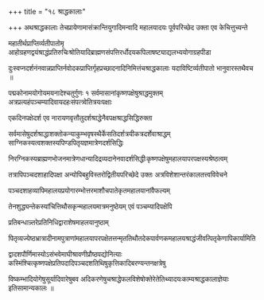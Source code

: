 +++
title = "१८ श्राद्धकालाः"

+++
अथश्राद्धकालाः तेचप्रायेणामासंक्रान्तियुगादिमन्वादि महालयादयः पूर्वपरिच्छेद उक्ता एव केचित्तुच्यन्ते

महातीर्थप्राप्तिर्व्यतीपातोमृ आहोग्रहणद्वयंश्राद्धंप्रतिरुचिःश्रोतियादिब्राह्मणसंपत्तिरर्धोदयकपिलाषष्ट्याद्यलभ्ययोगाग्रहपीडा

दुःस्वप्नदर्शनंनवान्नप्राप्तिर्नवोदकप्राप्तिर्गृहप्रच्छादनादिनिमित्तंचश्राद्धकालाः यदाविष्टिर्व्यतीपातो भानुवारस्तथैवच ॥

पद्मकोनामयोगोयमयनादेश्चतुर्गुणः १ सर्वमासानांकृष्णपक्षेषुश्राद्धमुक्तम् अत्रप्रत्यहंपञ्चम्यादिवायदहःसंपत्त्र्वेतित्रयःपक्षाः

एकदिनपक्षेदर्श एव नारायणवृत्तौतुदर्शश्राद्धेनैवपक्षश्राद्धसिद्धिरुक्ता

सर्वमासेषुदर्शश्राद्धाशक्तोकन्याकुम्भवृषस्थैर्केसतिदर्शत्रयीकत्रदर्शेवाश्राद्धम् साग्निकस्यत्वशक्तस्यपिण्डपितृयज्ञमात्रेणदर्शसिद्धिः

निरग्निकस्यब्राह्मणभोजनमात्रेणधान्यादिद्रव्यदानेनवादर्शसिद्धीःकृष्णपक्षेषुमहालयापरपक्षस्यश्रेष्ठत्वम्

तत्रापिपञ्चदशाहादिपक्षा अन्योपिबहुविस्तरोद्वितीयपरिच्छेदे उक्तः अत्रविशेशान्तरंकालतत्त्वविवेचने

पञ्चदशाहव्यापिमहालयप्रयोगारम्भोत्तरमाशौचपातेकृतमहालयानांवैफल्यम्

तेनशुद्ध्यन्तेकस्यांचित्तिथौसकृन्महालयमात्रमनुष्ठेयम् एवं पञ्चम्यादिपक्षेपि

प्रतिबन्धान्न्तरेप्रतिनिधिद्वाराशेषमाहलयानुष्ठाम्

पितृव्यज्येष्ठभ्रात्रादीनामपुत्राणांमहालयापरपक्षेतत्तन्मृततिथौतदेकपार्वणकमहालयश्राद्धंजीवत्पितृकेणापिकार्यामिति

द्वादशपौर्णिमास्योऽसंभवेमाघीश्रावणीप्रौष्ठपद्योनित्याः कस्मिंश्चित्कृष्णपक्षेप्रतिपदादिपञ्चदशतिथिषुकृत्तिकादिबरण्यन्तनक्षत्रेषु

विष्कम्भादियोगेषुसूर्यादिवारेषुबव अदिकरणेषुचश्राद्धेफलविशेषोक्तेरेतेतिथ्यादयःकाम्यश्राद्धकालाज्ञेयाः इतिसामान्यकालः ॥
